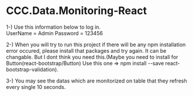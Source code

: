 # CCC.Data.Monitoring-React


1-) Use this information below to log in.  
	UserName = Admin
	Password = 123456
  
2-) When you will try to run this project if there will be any npm installation error occured, please install that packages and try again. It can be changable.
   But I dont think you need this.(Maybe you need to install for Button(react-bootstrap/Button) Use this one => npm install --save react-bootstrap-validation).
 
3-) You may see the datas which are monitorized on table that they refresh every single 10 seconds.

